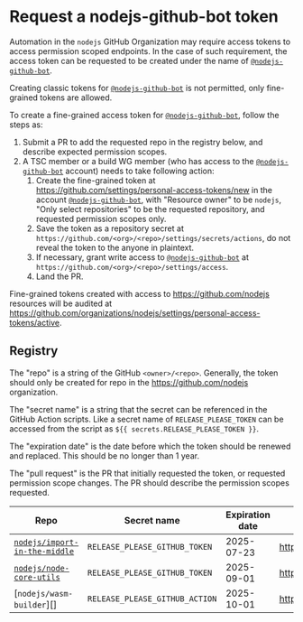 # Request a nodejs-github-bot token

Automation in the `nodejs` GitHub Organization may require access tokens to
access permission scoped endpoints. In the case of such requirement, the access
token can be requested to be created under the name of [`@nodejs-github-bot`][].

Creating classic tokens for [`@nodejs-github-bot`][] is not permitted, only
fine-grained tokens are allowed.

To create a fine-grained access token for [`@nodejs-github-bot`][], follow the
steps as:

1. Submit a PR to add the requested repo in the registry below, and describe
   expected permission scopes.
1. A TSC member or a build WG member (who has access to the [`@nodejs-github-bot`][]
   account) needs to take following action:
    1. Create the fine-grained token at https://github.com/settings/personal-access-tokens/new
       in the account [`@nodejs-github-bot`][], with "Resource owner" to be
       `nodejs`, "Only select repositories" to be the requested repository,
       and requested permission scopes only.
    1. Save the token as a repository secret at `https://github.com/<org>/<repo>/settings/secrets/actions`,
       do not reveal the token to the anyone in plaintext.
    1. If necessary, grant write access to [`@nodejs-github-bot`][] at
       `https://github.com/<org>/<repo>/settings/access`.
    1. Land the PR.

Fine-grained tokens created with access to https://github.com/nodejs resources will
be audited at https://github.com/organizations/nodejs/settings/personal-access-tokens/active.

## Registry

The "repo" is a string of the GitHub `<owner>/<repo>`. Generally, the token should
only be created for repo in the https://github.com/nodejs organization.

The "secret name" is a string that the secret can be referenced in the GitHub Action
scripts. Like a secret name of `RELEASE_PLEASE_TOKEN` can be accessed from the script
as `${{ secrets.RELEASE_PLEASE_TOKEN }}`.

The "expiration date" is the date before which the token should be renewed and
replaced. This should be no longer than 1 year.

The "pull request" is the PR that initially requested the token, or requested
permission scope changes. The PR should describe the permission scopes requested.

Repo                              | Secret name                    | Expiration date | Pull Request                               |
---                               | ---                            | ---             | ---                                        |
[`nodejs/import-in-the-middle`][] | `RELEASE_PLEASE_GITHUB_TOKEN`  | 2025-07-23      | <https://github.com/nodejs/admin/pull/902> |
[`nodejs/node-core-utils`][]      | `RELEASE_PLEASE_GITHUB_TOKEN`  | 2025-09-01      | <https://github.com/nodejs/admin/pull/915> |
[`nodejs/wasm-builder`][]         | `RELEASE_PLEASE_GITHUB_ACTION` | 2025-10-01      | <https://github.com/nodejs/admin/pull/926> |

[`@nodejs-github-bot`]: https://github.com/nodejs-github-bot
[`nodejs/import-in-the-middle`]: https://github.com/nodejs/import-in-the-middle
[`nodejs/node-core-utils`]: https://github.com/nodejs/node-core-utils
